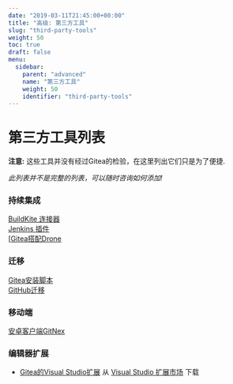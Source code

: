 ```yaml
---
date: "2019-03-11T21:45:00+00:00"
title: "高级: 第三方工具"
slug: "third-party-tools"
weight: 50
toc: true
draft: false
menu:
  sidebar:
    parent: "advanced"
    name: "第三方工具"
    weight: 50
    identifier: "third-party-tools"
---
```


# 第三方工具列表
**注意:** 这些工具并没有经过Gitea的检验，在这里列出它们只是为了便捷.

*此列表并不是完整的列表，可以随时咨询如何添加!*

### 持续集成
[BuildKite 连接器](https://github.com/techknowlogick/gitea-buildkite-connector)  
[Jenkins 插件](https://github.com/jenkinsci/gitea-plugin)  
[[Gitea搭配Drone](https://docs.drone.io/installation/gitea/)


### 迁移
[Gitea安装脚本](https://git.coolaj86.com/coolaj86/gitea-installer.sh)  
[GitHub迁移](https://gitea.com/gitea/migrator)


### 移动端
[安卓客户端GitNex](https://gitlab.com/mmarif4u/gitnex)

###  编辑器扩展
 - [Gitea的Visual Studio扩展](https://github.com/maikebing/Gitea.VisualStudio)    从   [Visual Studio 扩展市场](https://marketplace.visualstudio.com/items?itemName=MysticBoy.GiteaExtensionforVisualStudio) 下载

